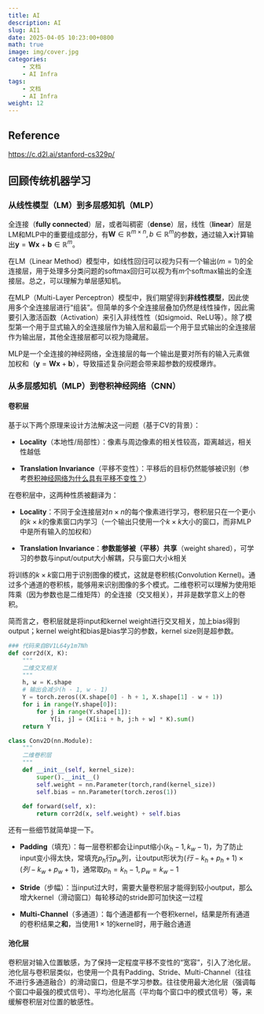 ```yaml
---
title: AI
description: AI
slug: AI1
date: 2025-04-05 10:23:00+0800
math: true
image: img/cover.jpg
categories:
    - 文档
    - AI Infra
tags:
    - 文档
    - AI Infra
weight: 12
---
```

## Reference

https://c.d2l.ai/stanford-cs329p/

## 回顾传统机器学习

### 从线性模型（LM）到多层感知机（MLP）

全连接（**fully connected**）层，或者叫稠密（**dense**）层，线性（**linear**）层是LM和MLP中的重要组成部分，有$\boldsymbol{W}\in \mathbb{R}^{m \times n}, b\in \mathbb{R}^{m}$的参数，通过输入$\boldsymbol{x}$计算输出$\boldsymbol{y}=\boldsymbol{W}\boldsymbol{x}+\boldsymbol{b}\in \mathbb{R}^{m}$。

在LM（Linear Method）模型中，如线性回归可以视为只有一个输出($m=1$)的全连接层，用于处理多分类问题的softmax回归可以视为有$m$个softmax输出的全连接层。总之，可以理解为单层感知机。

在MLP（Multi-Layer Perceptron）模型中，我们期望得到**非线性模型**，因此使用多个全连接层进行“组装”。但简单的多个全连接层叠加仍然是线性操作，因此需要引入激活函数（Activation）来引入非线性性（如sigmoid、ReLU等）。除了模型第一个用于显式输入的全连接层作为输入层和最后一个用于显式输出的全连接层作为输出层，其他全连接层都可以视为隐藏层。

MLP是一个全连接的神经网络，全连接层的每一个输出是要对所有的输入元素做加权和（$\boldsymbol{y}=\boldsymbol{W}\boldsymbol{x}+\boldsymbol{b}$），导致描述复杂问题会带来超参数的规模爆炸。

### 从多层感知机（MLP）到卷积神经网络（CNN）

#### 卷积层

基于以下两个原理来设计方法解决这一问题（基于CV的背景）：

+ **Locality**（本地性/局部性）：像素与周边像素的相关性较高，距离越远，相关性越低

+ **Translation Invariance**（平移不变性）：平移后的目标仍然能够被识别（参考[卷积神经网络为什么具有平移不变性？](https://zhangting2020.github.io/2018/05/30/Transform-Invariance/)）

在卷积层中，这两种性质被翻译为：

+ **Locality**：不同于全连接层对$n\times n$的每个像素进行学习，卷积层只在一个更小的$k\times k$的像素窗口内学习（一个输出只使用一个$k\times k$大小的窗口，而非MLP中是所有输入的加权和）

+ **Translation Invariance**：**参数能够被（平移）共享**（weight shared），可学习的参数与input/output大小解耦，只与窗口大小$k$相关

将训练的$k\times k$窗口用于识别图像的模式，这就是卷积核(Convolution Kernel)。通过多个通道的卷积核，能够用来识别图像的多个模式。二维卷积可以理解为使用矩阵乘（因为参数也是二维矩阵）的全连接（交叉相关），并非是数学意义上的卷积。

简而言之，卷积层就是将input和kernel weight进行交叉相关，加上bias得到output；kernel weight和bias是bias学习的参数，kernel size则是超参数。

```python
### 代码来自BV1L64y1m7Nh
def corr2d(X, K):
    """
    二维交叉相关
    """
    h, w = K.shape
    # 输出会减少(h - 1, w - 1)
    Y = torch.zeros((X.shape[0] - h + 1, X.shape[1] - w + 1))
    for i in range(Y.shape[0]):
        for j in range(Y.shape[1]):
            Y[i, j] = (X[i:i + h, j:h + w] * K).sum()
    return Y

class Conv2D(nn.Module):
    """
    二维卷积层
    """
    def __init__(self, kernel_size):
        super().__init__()
        self.weight = nn.Parameter(torch,rand(kernel_size))
        self.bias = nn.Parameter(torch.zeros(1))
    
    def forward(self, x):
        return corr2d(x, self.weight) + self.bias
```

还有一些细节就简单提一下。

+ **Padding**（填充）：每一层卷积都会让input缩小$(k_h - 1, k_w - 1)$，为了防止input变小得太快，常填充$p_h$行$p_w$列，让output形状为$(行-k_h+p_h+1)\times(列-k_w+p_w+1)$，通常取$p_h=k_h-1,p_w=k_w-1$

+ **Stride**（步幅）：当input过大时，需要大量卷积层才能得到较小output，那么增大kernel（滑动窗口）每轮移动的stride即可加快这一过程

+ **Multi-Channel**（多通道）：每个通道都有一个卷积kernel，结果是所有通道的卷积结果之**和**，当使用$1\times 1$的kernel时，用于融合通道

#### 池化层

卷积层对输入位置敏感，为了保持一定程度平移不变性的“宽容”，引入了池化层。池化层与卷积层类似，也使用一个具有Padding、Stride、Multi-Channel（往往不进行多通道融合）的滑动窗口，但是不学习参数。往往使用最大池化层（强调每个窗口中最强的模式信号）、平均池化层高（平均每个窗口中的模式信号）等，来缓解卷积层对位置的敏感性。